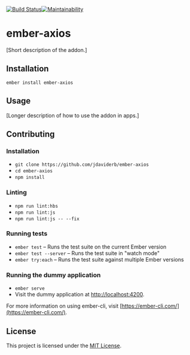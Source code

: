 [![Build Status](https://travis-ci.org/jdaviderb/ember-axios.svg?branch=master)](https://travis-ci.org/jdaviderb/ember-axios)[![Maintainability](https://api.codeclimate.com/v1/badges/ef2f919d927c79e445c2/maintainability)](https://codeclimate.com/github/jdaviderb/ember-axios/maintainability)


ember-axios
==============================================================================

[Short description of the addon.]

Installation
------------------------------------------------------------------------------

```
ember install ember-axios
```


Usage
------------------------------------------------------------------------------

[Longer description of how to use the addon in apps.]


Contributing
------------------------------------------------------------------------------

### Installation

* `git clone https://github.com/jdaviderb/ember-axios`
* `cd ember-axios`
* `npm install`

### Linting

* `npm run lint:hbs`
* `npm run lint:js`
* `npm run lint:js -- --fix`

### Running tests

* `ember test` – Runs the test suite on the current Ember version
* `ember test --server` – Runs the test suite in "watch mode"
* `ember try:each` – Runs the test suite against multiple Ember versions

### Running the dummy application

* `ember serve`
* Visit the dummy application at [http://localhost:4200](http://localhost:4200).

For more information on using ember-cli, visit [https://ember-cli.com/](https://ember-cli.com/).

License
------------------------------------------------------------------------------

This project is licensed under the [MIT License](LICENSE.md).
